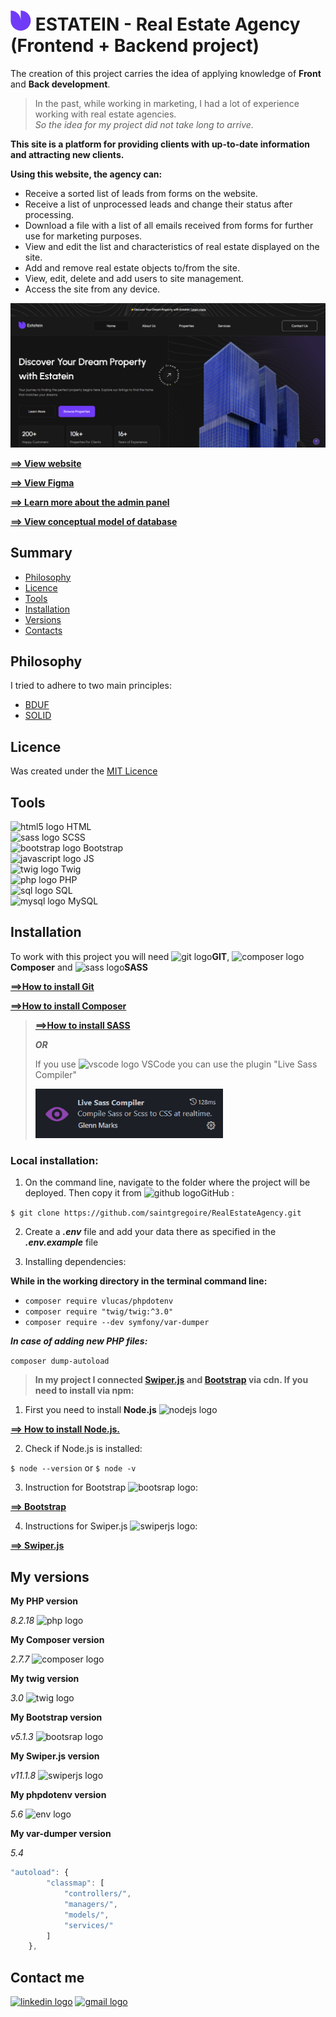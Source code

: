 # ![Logo Estatein](assets/icons/icon32.png "Logo Estatein") ESTATEIN - Real Estate Agency</br>(Frontend + Backend project)

The creation of this project carries the idea of ​​​​applying knowledge of **Front** and **Back development**.

>In the past, while working in marketing, I had a lot of experience working with real estate agencies. 
</br>*So the idea for my project did not take long to arrive.*

**This site is a platform for providing clients with up-to-date information and attracting new clients.**

**Using this website, the agency can:**
* Receive a sorted list of leads from forms on the website.
* Receive a list of unprocessed leads and change their status after processing.
* Download a file with a list of all emails received from forms for further use for marketing purposes.
* View and edit the list and characteristics of real estate displayed on the site.
* Add and remove real estate objects to/from the site.
* View, edit, delete and add users to site management.
* Access the site from any device.

![Estatein Home Page](assets/docs/images/main.png "Home Page Screen")

**[==> View website](https://estatein.alwaysdata.net/)**

**[==> View Figma](https://www.figma.com/design/mkozkfJX2EGUIFcbl43EuD/Real-Estate-Business-Website?node-id=45-2&t=EVNNFlmQPORgXUVz-1)**

**[==> Learn more about the admin panel](./assets/docs/ADMIN.md)**

**[==> View conceptual model of database](./assets/docs/images/sql_model.png)**

## Summary

* [Philosophy](#philosophy)
* [Licence](#licence)
* [Tools](#tools)
* [Installation](#installation)
* [Versions](#my-versions)
* [Contacts](#contact-me)

## Philosophy

I tried to adhere to two main principles:

* [BDUF](https://en.wikipedia.org/wiki/Big_design_up_front)
* [SOLID](https://en.wikipedia.org/wiki/SOLID)

## Licence

Was created under the [MIT Licence](./LICENSE)

## Tools

<img src="https://cdn.jsdelivr.net/gh/devicons/devicon/icons/html5/html5-original.svg" height="20" alt="html5 logo"  /> HTML</br>
<img src="https://skillicons.dev/icons?i=sass" height="20" alt="sass logo"  /> SCSS</br>
<img src="https://skillicons.dev/icons?i=bootstrap" height="20" alt="bootstrap logo"  /> Bootstrap</br>
<img src="https://cdn.jsdelivr.net/gh/devicons/devicon/icons/javascript/javascript-original.svg" height="20" alt="javascript logo"  /> JS</br>
<img src="https://www.svgrepo.com/show/374142/twig.svg" height="20" alt="twig logo"  /> Twig</br>
<img src="https://skillicons.dev/icons?i=php" height="20" alt="php logo"  /> PHP</br>
<img src="https://static-00.iconduck.com/assets.00/sql-database-sql-azure-icon-1955x2048-4pmty46t.png" height="20" alt="sql logo"  /> SQL</br>
<img src="https://skillicons.dev/icons?i=mysql" height="20" alt="mysql logo"  /> MySQL


## Installation

To work with this project you will need <img src="https://skillicons.dev/icons?i=git" height="20" alt="git logo"  />**GIT**, <img src="https://upload.wikimedia.org/wikipedia/commons/2/26/Logo-composer-transparent.png" height="20" alt="composer logo"  />**Composer** and <img src="https://skillicons.dev/icons?i=sass" height="20" alt="sass logo"  />**SASS**

 **[==>How to install Git](https://git-scm.com/book/en/v2/Getting-Started-Installing-Git)**

 **[==>How to install Composer](https://getcomposer.org/doc/00-intro.md)**
>
> **[==>How to install SASS](https://sass-lang.com/install/)**
>
> ***OR***
>
>If you use <img src="https://upload.wikimedia.org/wikipedia/commons/thumb/9/9a/Visual_Studio_Code_1.35_icon.svg/512px-Visual_Studio_Code_1.35_icon.svg.png?20210804221519" height="20" alt="vscode logo"  /> VSCode you can use the plugin "Live Sass Compiler"
>
><img src="./assets/docs/images/sass_comp.png" width="300" alt="Live Sass Compiler" />

### Local installation:

1. On the command line, navigate to the folder where the project will be deployed. Then copy it from <img src="https://skillicons.dev/icons?i=github" height="20" alt="github logo"  />GitHub :

`$ git clone https://github.com/saintgregoire/RealEstateAgency.git`

2. Create a ***.env*** file and add your data there as specified in the ***.env.example*** file

3. Installing dependencies:

**While in the working directory in the terminal command line:**<br/>
* `composer require vlucas/phpdotenv`
* `composer require "twig/twig:^3.0"`
* `composer require --dev symfony/var-dumper`

***In case of adding new PHP files:*** 

`composer dump-autoload` 

>**In my project I connected [Swiper.js](https://swiperjs.com/) and [Bootstrap](https://getbootstrap.com/docs/5.1/getting-started/introduction/) via cdn. If you need to install via npm:**

1. First you need to install **Node.js** <img src="https://skillicons.dev/icons?i=nodejs" height="20" alt="nodejs logo" />

**[==> How to install Node.js.](https://nodejs.org/en/download)**

2. Check if Node.js is installed:

`$ node --version` or `$ node -v`

3. Instruction for Bootstrap <img src="https://skillicons.dev/icons?i=bootstrap" height="20" alt="bootsrap logo"  />:

**[==> Bootstrap](https://getbootstrap.com/docs/5.1/getting-started/download/#npm)**

4. Instructions for Swiper.js <img src="https://swiperjs.com/images/swiper-logo.svg" height="20" alt="swiperjs logo"  />:

**[==> Swiper.js](https://swiperjs.com/get-started)**

## My versions

**My PHP version**

*8.2.18* <img src="https://skillicons.dev/icons?i=php" height="20" alt="php logo"  />

**My Composer version**

*2.7.7* <img src="https://upload.wikimedia.org/wikipedia/commons/2/26/Logo-composer-transparent.png" height="20" alt="composer logo"  />

**My twig version**

*3.0* <img src="https://www.svgrepo.com/show/374142/twig.svg" height="20" alt="twig logo"  />

**My Bootstrap version**

*v5.1.3* <img src="https://skillicons.dev/icons?i=bootstrap" height="20" alt="bootsrap logo"  />

**My Swiper.js version** 

*v11.1.8* <img src="https://swiperjs.com/images/swiper-logo.svg" height="20" alt="swiperjs logo"  />

**My phpdotenv version** 

*5.6* <img src="https://encrypted-tbn0.gstatic.com/images?q=tbn:ANd9GcTHaNT3Fi8RMNUpPDk-Zddeo2FTvDN3Sye5AA&s" height="20" alt="env logo"  />

**My var-dumper version**

*5.4*

```javascript
"autoload": {
        "classmap": [
            "controllers/",
            "managers/",
            "models/",
            "services/"
        ]
    },
```

## Contact me

[<img src="https://skillicons.dev/icons?i=linkedin" height="40" alt="linkedin logo"  />](https://www.linkedin.com/in/maksym-voznichka/)
[<img src="https://skillicons.dev/icons?i=gmail" height="40" alt="gmail logo"  />](mailto:maksym.voznicka@gmail.com)
